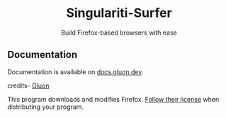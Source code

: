 <div align="center">

# Singulariti-Surfer

Build Firefox-based browsers with ease

</div>

## Documentation

Documentation is available on [docs.gluon.dev](https://docs.gluon.dev).

credits- [Gluon]([gulon.dev](https://github.com/pulse-browser/gluon))

This program downloads and modifies Firefox. [Follow their license](https://hg.mozilla.org/mozilla-central/file/tip/LICENSE) when distributing your program.
